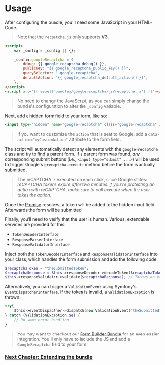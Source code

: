 # Usage
After configuring the bundle, you'll need some JavaScript in your HTML-Code.

> Note that the `recpatcha.js` only supports **V3**.

```html
<script>
    var _config = _config || {};

    _config.googleRecaptcha = {
        debug: {{ google_recaptcha_debug() }},
        publicKey: "{{ google_recaptcha_public_key() }}",
        querySelector: ".google-recaptcha",
        defaultAction: "{{ google_recaptcha_default_action() }}",
    };
</script>
<script src="{{ asset('bundles/googlerecaptcha/js/recaptcha.js') }}"></script>
```

> No need to change the JavaScript, as you can simply change the bundle's configuration to alter the `_config` variable.

Next, add a hidden form field to your form, like so:
```html
<input type="hidden" name="google-recaptcha" class="google-recaptcha" />
```

> If you want to customize the `action` that is sent to Google, add a `data-action="myCustomAction"` attribute to the form field.

The script will automatically detect any elements with the `google-recaptcha` class and try to find a parent form.
If a parent form was found, _any_ corresponding submit buttons (i.e., `<input type="submit" ...>`) will be used to trigger
Google's `grecaptcha.execute` method before the form is actually submitted.

> The reCAPTCHA is executed on each click, since Google states: _reCAPTCHA tokens expire after two minutes. If you're
> protecting an action with reCAPTCHA, make sure to call execute when the user takes the action_.

Once the [Promise](https://developer.mozilla.org/en-US/docs/Web/JavaScript/Reference/Global_Objects/Promise) resolves,
a token will be added to the hidden input field. Afterwards the form will be submitted.

Finally, you'll need to verify that the user is human. Various, extendable services are provided for this:
- `TokenDecoderInterface`
- `ResponseParserInterface`
- `ResponseValidatorInterface`

Inject both the `TokenDecoderInterface` and `ResponseValidatorInterface` into your class, which handles the form submission
and add the following code:
```php
$recaptchaToken = "theSubmittedToken"; 
$recaptchaResponse = $this->responseDecoder->decodeToken($recaptchaToken);
$this->responseValidator->validate($recaptchaResponse); // Throws an exception if invalid
```

Alternatively, you can trigger a `ValidationEvent` using Symfony's `EventDispatcherInterface`. If the token is invalid,
a `ValidationException` is thrown.

```php
try{
    $this->eventDispacther->dispatch(new ValidationEvent("theSubmittedToken"));
} catch (ValidationException $e) {
    // Do some error handling
}
```

> You may want to checkout our [Form Builder Bundle](https://github.com/passioneight/form-builder) for an even easier integration.
> You'll only have to include the JS and add a `GoogleRecaptcha` field to your form.

### [Next Chapter: Extending the bundle](/documentation/40_extending_the_bundle.md)